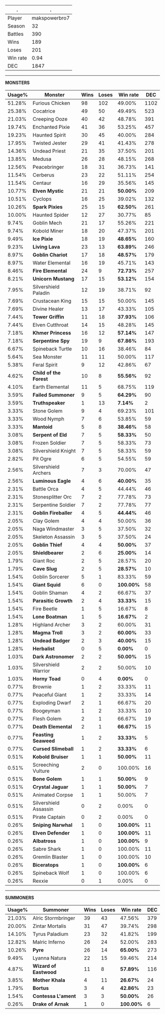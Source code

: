 .|.
|-|-
Player|makspowerbro7
Season|32
Battles|390
Wins|189
Loses|201
Win rate|0.94
DEC|1847

---
**MONSTERS**

Usage%|Monster|Wins|Loses|Win rate|DEC|
-|-|-|-|-|-|
51.28%|Furious Chicken|98|102|49.00%|1102|
25.38%|Cocatrice|49|50|49.49%|523|
21.03%|Creeping Ooze|40|42|48.78%|391|
19.74%|Enchanted Pixie|41|36|53.25%|457|
19.23%|Haunted Spirit|30|45|40.00%|284|
17.95%|Twisted Jester|29|41|41.43%|278|
14.36%|Undead Priest|21|35|37.50%|201|
13.85%|Medusa|26|28|48.15%|268|
12.56%|Peacebringer|18|31|36.73%|141|
11.54%|Cerberus|23|22|51.11%|254|
11.54%|Centaur|16|29|35.56%|145|
10.77%|**Elven Mystic**|21|21|**50.00%**|209|
10.51%|Cyclops|16|25|39.02%|132|
10.26%|**Spark Pixies**|25|15|**62.50%**|261|
10.00%|Haunted Spider|12|27|30.77%|85|
9.74%|Goblin Mech|21|17|55.26%|221|
9.74%|Kobold Miner|18|20|47.37%|201|
9.49%|**Ice Pixie**|18|19|**48.65%**|160|
9.23%|**Living Lava**|23|13|**63.89%**|246|
8.97%|**Goblin Chariot**|17|18|**48.57%**|179|
8.97%|Water Elemental|16|19|45.71%|143|
8.46%|**Fire Elemental**|24|9|**72.73%**|257|
8.21%|**Unicorn Mustang**|17|15|**53.12%**|154|
7.95%|Silvershield Paladin|12|19|38.71%|92|
7.69%|Crustacean King|15|15|50.00%|145|
7.69%|Divine Healer|13|17|43.33%|105|
7.44%|**Tower Griffin**|11|18|**37.93%**|106|
7.44%|Elven Cutthroat|14|15|48.28%|145|
7.18%|**Khmer Princess**|16|12|**57.14%**|147|
7.18%|**Serpentine Spy**|19|9|**67.86%**|193|
6.67%|Spineback Turtle|10|16|38.46%|84|
5.64%|Sea Monster|11|11|50.00%|117|
5.38%|Feral Spirit|9|12|42.86%|67|
4.62%|**Child of the Forest**|10|8|**55.56%**|92|
4.10%|Earth Elemental|11|5|68.75%|119|
3.59%|**Failed Summoner**|9|5|**64.29%**|90|
3.59%|**Truthspeaker**|1|13|**7.14%**|2|
3.33%|Stone Golem|9|4|69.23%|101|
3.33%|Wood Nymph|7|6|53.85%|59|
3.33%|**Mantoid**|5|8|**38.46%**|58|
3.08%|**Serpent of Eld**|7|5|**58.33%**|50|
3.08%|Frozen Soldier|7|5|58.33%|73|
3.08%|Silvershield Knight|7|5|58.33%|59|
2.82%|Pit Ogre|6|5|54.55%|59|
2.56%|Silvershield Archers|7|3|70.00%|47|
2.56%|**Luminous Eagle**|4|6|**40.00%**|35|
2.31%|Battle Orca|4|5|44.44%|46|
2.31%|Stonesplitter Orc|7|2|77.78%|73|
2.31%|Serpentine Soldier|7|2|77.78%|77|
2.31%|**Goblin Fireballer**|4|5|**44.44%**|46|
2.05%|Clay Golem|4|4|50.00%|36|
2.05%|Naga Windmaster|3|5|37.50%|32|
2.05%|Skeleton Assassin|3|5|37.50%|24|
2.05%|**Goblin Thief**|4|4|**50.00%**|37|
2.05%|**Shieldbearer**|2|6|**25.00%**|14|
1.79%|Giant Roc|2|5|28.57%|20|
1.79%|**Cave Slug**|2|5|**28.57%**|10|
1.54%|Goblin Sorcerer|5|1|83.33%|59|
1.54%|**Giant Squid**|6|0|**100.00%**|58|
1.54%|Goblin Shaman|4|2|66.67%|37|
1.54%|**Parasitic Growth**|2|4|**33.33%**|15|
1.54%|Fire Beetle|1|5|16.67%|8|
1.54%|**Lone Boatman**|1|5|**16.67%**|2|
1.28%|Highland Archer|3|2|60.00%|31|
1.28%|**Magma Troll**|3|2|**60.00%**|33|
1.28%|**Undead Badger**|2|3|**40.00%**|15|
1.28%|**Herbalist**|0|5|**0.00%**|0|
1.03%|**Dark Astronomer**|2|2|**50.00%**|15|
1.03%|Silvershield Warrior|2|2|50.00%|10|
1.03%|**Horny Toad**|0|4|**0.00%**|0|
0.77%|Brownie|1|2|33.33%|11|
0.77%|Peaceful Giant|1|2|33.33%|14|
0.77%|Exploding Dwarf|2|1|66.67%|20|
0.77%|Boogeyman|1|2|33.33%|10|
0.77%|Flesh Golem|2|1|66.67%|19|
0.77%|**Death Elemental**|2|1|**66.67%**|15|
0.77%|**Feasting Seaweed**|1|2|**33.33%**|5|
0.77%|**Cursed Slimeball**|1|2|**33.33%**|6|
0.51%|**Kobold Bruiser**|1|1|**50.00%**|11|
0.51%|Screeching Vulture|2|0|100.00%|16|
0.51%|**Bone Golem**|1|1|**50.00%**|9|
0.51%|**Crystal Jaguar**|1|1|**50.00%**|7|
0.51%|Animated Corpse|1|1|50.00%|7|
0.51%|Silvershield Assassin|0|2|0.00%|0|
0.51%|Pirate Captain|0|2|0.00%|0|
0.26%|**Sniping Narwhal**|1|0|**100.00%**|11|
0.26%|**Elven Defender**|1|0|**100.00%**|11|
0.26%|**Albatross**|1|0|**100.00%**|9|
0.26%|Sabre Shark|1|0|100.00%|11|
0.26%|Gremlin Blaster|1|0|100.00%|10|
0.26%|**Biceratops**|1|0|**100.00%**|6|
0.26%|Spineback Wolf|1|0|100.00%|6|
0.26%|Rexxie|0|1|0.00%|0|

---
**SUMMONERS**

Usage%|Summoner|Wins|Loses|Win rate|DEC|
-|-|-|-|-|-|
21.03%|Alric Stormbringer|39|43|47.56%|379|
20.00%|Zintar Mortalis|31|47|39.74%|298|
14.10%|Tyrus Paladium|23|32|41.82%|199|
12.82%|Malric Inferno|26|24|52.00%|283|
10.26%|**Pyre**|26|14|**65.00%**|273|
9.49%|Lyanna Natura|22|15|59.46%|214|
4.87%|**Wizard of Eastwood**|11|8|**57.89%**|116|
3.85%|**Mother Khala**|4|11|**26.67%**|24|
1.79%|**Bortus**|3|4|**42.86%**|23|
1.54%|**Contessa L'ament**|3|3|**50.00%**|26|
0.26%|**Drake of Arnak**|1|0|**100.00%**|6|
